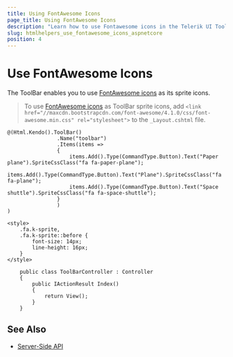 ```yaml
---
title: Using FontAwesome Icons
page_title: Using FontAwesome Icons
description: "Learn how to use Fontawesome icons in the Telerik UI ToolBar HtmlHelper for {{ site.framework }}."
slug: htmlhelpers_use_fontawesome_icons_aspnetcore
position: 4
---
```


# Use FontAwesome Icons

The ToolBar enables you to use [FontAwesome icons](http://fortawesome.github.io/Font-Awesome/icons/) as its sprite icons.

> To use [FontAwesome icons](http://fortawesome.github.io/Font-Awesome/icons/) as ToolBar sprite icons, add `<link href="//maxcdn.bootstrapcdn.com/font-awesome/4.1.0/css/font-awesome.min.css" rel="stylesheet">` to the `_Layout.cshtml` file.

```Razor
@(Html.Kendo().ToolBar()
                .Name("toolbar")
                .Items(items =>
                {
                    items.Add().Type(CommandType.Button).Text("Paper plane").SpriteCssClass("fa fa-paper-plane");
                    items.Add().Type(CommandType.Button).Text("Plane").SpriteCssClass("fa fa-plane");
                    items.Add().Type(CommandType.Button).Text("Space shuttle").SpriteCssClass("fa fa-space-shuttle");
                }
                )
)

<style>
    .fa.k-sprite,
    .fa.k-sprite::before {
        font-size: 14px;
        line-height: 16px;
    }
</style>
```
```Controller
    public class ToolBarController : Controller
    {
        public IActionResult Index()
        {
            return View();
        }
    }
```

## See Also

* [Server-Side API](/api/toolbar)
